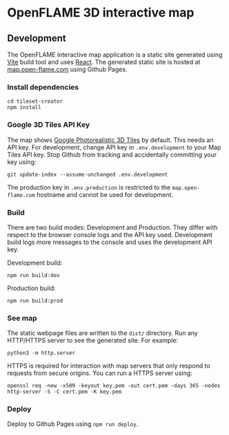 # OpenFLAME 3D interactive map

## Development

The OpenFLAME interactive map application is a static site generated using [Vite](https://vite.dev/) build tool and uses [React](https://react.dev/). The generated static site is hosted at [map.open-flame.com](https://map.open-flame.com/) using Github Pages.

### Install dependencies

```
cd tileset-creator
npm install
```

### Google 3D Tiles API Key

The map shows [Google Photorealistic 3D Tiles](https://developers.google.com/maps/documentation/tile/3d-tiles) by default. This needs an API key. For development, change API key in `.env.development` to your Map Tiles API key. Stop Github from tracking and accidentally committing your key using:

```
git update-index --assume-unchanged .env.development
```

The production key in `.env.production` is restricted to the `map.open-flame.com` hostname and cannot be used for development.

### Build

There are two build modes: Development and Production. They differ with respect to the browser console logs and the API key used. Development build logs more messages to the console and uses the development API key.

Development build:
```
npm run build:dev
```

Production build:
```
npm run build:prod
```

### See map

The static webpage files are written to the `dist/` directory. Run any HTTP/HTTPS server to see the generated site. For example:

```
python3 -m http.server 
```

HTTPS is required for interaction with map servers that only respond to requests from secure origins. You can run a HTTPS server using:
```
openssl req -new -x509 -keyout key.pem -out cert.pem -days 365 -nodes
http-server -S -C cert.pem -K key.pem
```

### Deploy

Deploy to Github Pages using `npm run deploy`.

